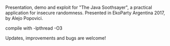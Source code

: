 Presentation, demo and exploit for "The Java Soothsayer", a practical application for insecure randomness. Presented in EkoParty Argentina 2017, by Alejo Popovici.

compile with -lpthread -O3

Updates, improvements and bugs are welcome!
